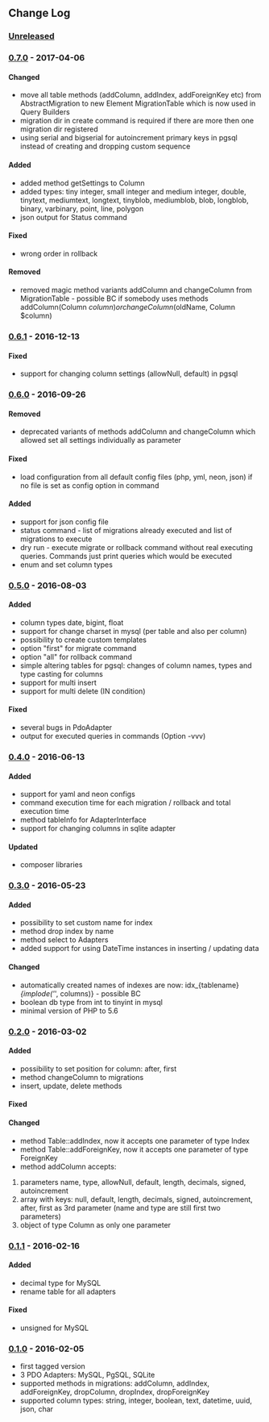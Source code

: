 ## Change Log

### [Unreleased][unreleased]

### [0.7.0] - 2017-04-06
#### Changed
- move all table methods (addColumn, addIndex, addForeignKey etc) from AbstractMigration to new Element MigrationTable which is now used in Query Builders
- migration dir in create command is required if there are more then one migration dir registered
- using serial and bigserial for autoincrement primary keys in pgsql instead of creating and dropping custom sequence

#### Added
- added method getSettings to Column
- added types: tiny integer, small integer and medium integer, double, tinytext, mediumtext, longtext, tinyblob, mediumblob, blob, longblob, binary, varbinary, point, line, polygon
- json output for Status command

#### Fixed
- wrong order in rollback

#### Removed
- removed magic method variants addColumn and changeColumn from MigrationTable - possible BC if somebody uses methods addColumn(Column $column) or changeColumn($oldName, Column $column)

### [0.6.1] - 2016-12-13
#### Fixed
- support for changing column settings (allowNull, default) in pgsql

### [0.6.0] - 2016-09-26
#### Removed
- deprecated variants of methods addColumn and changeColumn which allowed set all settings individually as parameter

#### Fixed
- load configuration from all default config files (php, yml, neon, json) if no file is set as config option in command

#### Added
- support for json config file
- status command - list of migrations already executed and list of migrations to execute
- dry run - execute migrate or rollback command without real executing queries. Commands just print queries which would be executed
- enum and set column types

### [0.5.0] - 2016-08-03
#### Added
- column types date, bigint, float
- support for change charset in mysql (per table and also per column)
- possibility to create custom templates
- option "first" for migrate command
- option "all" for rollback command
- simple altering tables for pgsql: changes of column names, types and type casting for columns
- support for multi insert
- support for multi delete (IN condition)

#### Fixed
- several bugs in PdoAdapter
- output for executed queries in commands (Option -vvv)

### [0.4.0] - 2016-06-13
#### Added
- support for yaml and neon configs
- command execution time for each migration / rollback and total execution time
- method tableInfo for AdapterInterface
- support for changing columns in sqlite adapter

#### Updated
- composer libraries

### [0.3.0] - 2016-05-23
#### Added
- possibility to set custom name for index
- method drop index by name
- method select to Adapters
- added support for using DateTime instances in inserting / updating data

#### Changed
- automatically created names of indexes are now: idx_{tablename}_{implode('_', columns)} - possible BC
- boolean db type from int to tinyint in mysql
- minimal version of PHP to 5.6

### [0.2.0] - 2016-03-02
#### Added
- possibility to set position for column: after, first
- method changeColumn to migrations
- insert, update, delete methods

#### Fixed

#### Changed
- method Table::addIndex, now it accepts one parameter of type Index
- method Table::addForeignKey, now it accepts one parameter of type ForeignKey
- method addColumn accepts:
1. parameters name, type, allowNull, default, length, decimals, signed, autoincrement
1. array with keys: null, default, length, decimals, signed, autoincrement, after, first as 3rd parameter (name and type are still first two parameters)
1. object of type Column as only one parameter

### [0.1.1] - 2016-02-16
#### Added
- decimal type for MySQL
- rename table for all adapters

#### Fixed
- unsigned for MySQL

### [0.1.0] - 2016-02-05
- first tagged version
- 3 PDO Adapters: MySQL, PgSQL, SQLite
- supported methods in migrations: addColumn, addIndex, addForeignKey, dropColumn, dropIndex, dropForeignKey
- supported column types: string, integer, boolean, text, datetime, uuid, json, char

[unreleased]: https://github.com/lulco/phoenix/compare/0.7.0...HEAD
[0.7.0]: https://github.com/lulco/phoenix/compare/0.6.1...0.7.0
[0.6.1]: https://github.com/lulco/phoenix/compare/0.6.0...0.6.1
[0.6.0]: https://github.com/lulco/phoenix/compare/0.5.0...0.6.0
[0.5.0]: https://github.com/lulco/phoenix/compare/0.4.0...0.5.0
[0.4.0]: https://github.com/lulco/phoenix/compare/0.3.0...0.4.0
[0.3.0]: https://github.com/lulco/phoenix/compare/0.2.0...0.3.0
[0.2.0]: https://github.com/lulco/phoenix/compare/0.1.1...0.2.0
[0.1.1]: https://github.com/lulco/phoenix/compare/0.1.0...0.1.1
[0.1.0]: https://github.com/lulco/phoenix/compare/0.0.0...0.1.0
